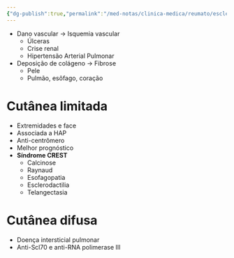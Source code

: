 ```yaml
---
{"dg-publish":true,"permalink":"/med-notas/clinica-medica/reumato/esclerose-sistemica/"}
---
```


- Dano vascular -> Isquemia vascular
	- Úlceras
	- Crise renal
	- Hipertensão Arterial Pulmonar
- Deposição de colágeno -> Fibrose
	- Pele
	- Pulmão, esôfago, coração

# Cutânea limitada
- Extremidades e face
- Associada a HAP
- Anti-centrômero
- Melhor prognóstico
- **Síndrome CREST**
	- Calcinose
	- Raynaud
	- Esofagopatia
	- Esclerodactilia
	- Telangectasia
# Cutânea difusa
- Doença intersticial pulmonar
- Anti-Scl70 e anti-RNA polimerase III